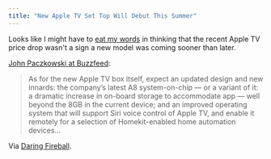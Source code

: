 ```yaml
---
title: "New Apple TV Set Top Will Debut This Summer"
---
```

<p>Looks like I might have to <a href="http://goodstuff.fm/specials/13">eat my words</a> in thinking that the recent Apple TV price drop wasn't a sign a new model was coming sooner than later.</p>
<p><a href="http://www.buzzfeed.com/johnpaczkowski/new-apple-tv-set-top-will-debut-this-summer-with-app-store-s#.vfebGLLoL">John Paczkowski at Buzzfeed</a>:</p>
<blockquote><p>
  As for the new Apple TV box itself, expect an updated design and new innards: the company’s latest A8 system-on-chip — or a variant of it: a dramatic increase in on-board storage to accommodate app — well beyond the 8GB in the current device; and an improved operating system that will support Siri voice control of Apple TV, and enable it remotely for a selection of Homekit-enabled home automation devices...
</p></blockquote>
<p>Via <a href="http://daringfireball.net/linked/2015/03/20/paczkowski-apple-tv">Daring Fireball</a>.</p>
